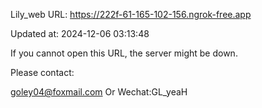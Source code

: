 Lily_web URL: https://222f-61-165-102-156.ngrok-free.app

Updated at: 2024-12-06 03:13:48

If you cannot open this URL, the server might be down.

Please contact: 

goley04@foxmail.com Or Wechat:GL_yeaH